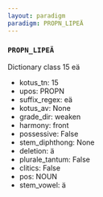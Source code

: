 ```yaml
---
layout: paradigm
paradigm: PROPN_LIPEÄ
---
```

### ` PROPN_LIPEÄ `

Dictionary class 15 eä
* kotus_tn: 15
* upos: PROPN
* suffix_regex: eä
* kotus_av: None
* grade_dir: weaken
* harmony: front
* possessive: False
* stem_diphthong: None
* deletion: ä
* plurale_tantum: False
* clitics: False
* pos: NOUN
* stem_vowel: ä
